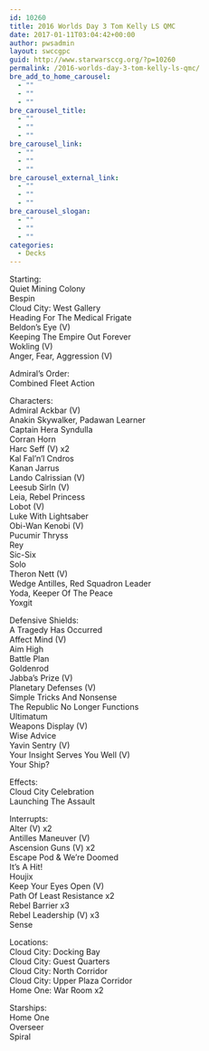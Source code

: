 ```yaml
---
id: 10260
title: 2016 Worlds Day 3 Tom Kelly LS QMC
date: 2017-01-11T03:04:42+00:00
author: pwsadmin
layout: swccgpc
guid: http://www.starwarsccg.org/?p=10260
permalink: /2016-worlds-day-3-tom-kelly-ls-qmc/
bre_add_to_home_carousel:
  - ""
  - ""
  - ""
bre_carousel_title:
  - ""
  - ""
  - ""
bre_carousel_link:
  - ""
  - ""
  - ""
bre_carousel_external_link:
  - ""
  - ""
  - ""
bre_carousel_slogan:
  - ""
  - ""
  - ""
categories:
  - Decks
---
```

Starting:  
Quiet Mining Colony  
Bespin  
Cloud City: West Gallery  
Heading For The Medical Frigate  
Beldon’s Eye (V)  
Keeping The Empire Out Forever  
Wokling (V)  
Anger, Fear, Aggression (V)

Admiral’s Order:  
Combined Fleet Action

Characters:  
Admiral Ackbar (V)  
Anakin Skywalker, Padawan Learner  
Captain Hera Syndulla  
Corran Horn  
Harc Seff (V) x2  
Kal Fal’n’l Cndros  
Kanan Jarrus  
Lando Calrissian (V)  
Leesub Sirln (V)  
Leia, Rebel Princess  
Lobot (V)  
Luke With Lightsaber  
Obi-Wan Kenobi (V)  
Pucumir Thryss  
Rey  
Sic-Six  
Solo  
Theron Nett (V)  
Wedge Antilles, Red Squadron Leader  
Yoda, Keeper Of The Peace  
Yoxgit

Defensive Shields:  
A Tragedy Has Occurred  
Affect Mind (V)  
Aim High  
Battle Plan  
Goldenrod  
Jabba&#8217;s Prize (V)  
Planetary Defenses (V)  
Simple Tricks And Nonsense  
The Republic No Longer Functions  
Ultimatum  
Weapons Display (V)  
Wise Advice  
Yavin Sentry (V)  
Your Insight Serves You Well (V)  
Your Ship?

Effects:  
Cloud City Celebration  
Launching The Assault

Interrupts:  
Alter (V) x2  
Antilles Maneuver (V)  
Ascension Guns (V) x2  
Escape Pod & We&#8217;re Doomed  
It’s A Hit!  
Houjix  
Keep Your Eyes Open (V)  
Path Of Least Resistance x2  
Rebel Barrier x3  
Rebel Leadership (V) x3  
Sense

Locations:  
Cloud City: Docking Bay  
Cloud City: Guest Quarters  
Cloud City: North Corridor  
Cloud City: Upper Plaza Corridor  
Home One: War Room x2

Starships:  
Home One  
Overseer  
Spiral